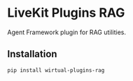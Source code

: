 # LiveKit Plugins RAG

Agent Framework plugin for RAG utilities.

## Installation

```bash
pip install wirtual-plugins-rag
```
